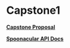# Capstone1

[**Capstone Proposal**](https://docs.google.com/document/d/1prfd2nlzSNhN5D9v7eK900ymWZ2taY87FtZE1uVcpbw/edit?usp=sharing)

[**Spoonacular API Docs**](https://spoonacular.com/food-api/docs/)
